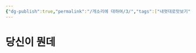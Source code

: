 ```yaml
---
{"dg-publish":true,"permalink":"/개소리에 대하여/3/","tags":["내멋대로맛보기","개소리에대하여"],"created":"2024-02-21T11:54:57.609+09:00","updated":"2024-02-21T11:58:40.484+09:00"}
---
```


# 당신이 뭔데